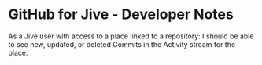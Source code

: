 GitHub for Jive - Developer Notes
=================================


As a Jive user with access to a place linked to a repository:
I should be able to see new, updated, or deleted Commits in the Activity stream for the place.